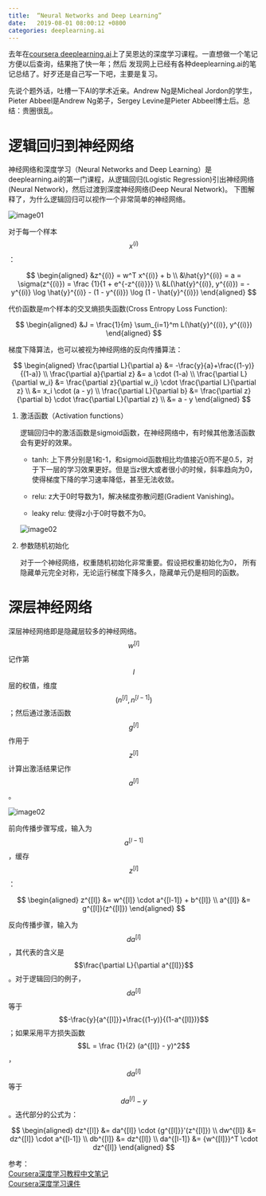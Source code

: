 ```yaml
---
title:  “Neural Networks and Deep Learning”
date:   2019-08-01 08:00:12 +0800
categories: deeplearning.ai
---
```


去年在[coursera deeplearning.ai](https://www.coursera.org/specializations/deep-learning)上了吴恩达的深度学习课程。一直想做一个笔记方便以后查询，结果拖了快一年；然后
发现网上已经有各种deeplearning.ai的笔记总结了。好歹还是自己写一下吧，主要是复习。

先说个题外话，吐槽一下AI的学术近亲。Andrew Ng是Micheal Jordon的学生，Pieter Abbeel是Andrew Ng弟子，Sergey Levine是Pieter Abbeel博士后。总结：贵圈很乱。


# 逻辑回归到神经网络

神经网络和深度学习（Neural Networks and Deep Learning）是deeplearning.ai的第一门课程，从逻辑回归(Logistic Regression)引出神经网络(Neural Network)，然后过渡到深度神经网络(Deep Neural Network)。 下图解释了，为什么逻辑回归可以视作一个非常简单的神经网络。

![image01]({{site.baseurl}}/image/20190801/LogReg_kiank.png)

对于每一个样本$$x^{(i)}$$：

$$
\begin{aligned}
&z^{(i)} = w^T x^{(i)} + b \\
&\hat{y}^{(i)} = a = \sigma(z^{(i)}) = \frac {1}{1 + e^{-z^{(i)}}} \\
&L(\hat{y}^{(i)}, y^{(i)}) = -y^{(i)} \log \hat{y}^{(i)} - (1 - y^{(i)}) \log (1 - \hat{y}^{(i)})
\end{aligned}
$$

代价函数是m个样本的交叉熵损失函数(Cross Entropy Loss Function):

$$
\begin{aligned}
&J = \frac{1}{m} \sum_{i=1}^m L(\hat{y}^{(i)}, y^{(i)})
\end{aligned}
$$

梯度下降算法，也可以被视为神经网络的反向传播算法：

$$
\begin{aligned}
\frac{\partial L}{\partial a} &= -\frac{y}{a}+\frac{(1-y)}{(1-a)} \\
\frac{\partial a}{\partial z} &= a \cdot (1-a) \\
\frac{\partial L}{\partial w_i} &= \frac{\partial z}{\partial w_i} \cdot \frac{\partial L}{\partial z} \\
&= x_i \cdot (a - y) \\
\frac{\partial L}{\partial b} &= \frac{\partial z}{\partial b} \cdot \frac{\partial L}{\partial z} \\
&= a - y
\end{aligned}
$$

1. 激活函数（Activation functions）

    逻辑回归中的激活函数是sigmoid函数，在神经网络中，有时候其他激活函数会有更好的效果。

    - tanh: 上下界分别是1和-1，和sigmoid函数相比均值接近0而不是0.5，对于下一层的学习效果更好。但是当z很大或者很小的时候，斜率趋向为0，使得梯度下降的学习速率降低，甚至无法收敛。

    - relu: z大于0时导数为1，解决梯度弥散问题(Gradient Vanishing)。

    - leaky relu: 使得z小于0时导数不为0。

    ![image02]({{site.baseurl}}/image/20190801/activation_func.png)

2. 参数随机初始化

    对于一个神经网络，权重随机初始化非常重要。假设把权重初始化为0， 所有隐藏单元完全对称，无论运行梯度下降多久，隐藏单元仍是相同的函数。

# 深层神经网络

深层神经网络即是隐藏层较多的神经网络。$$w^{[l]}$$记作第$$l$$层的权值，维度$$(n^{[l]}, n^{[l-1]})$$；然后通过激活函数$$g^{[l]}$$作用于$$z^{[l]}$$计算出激活结果记作$$a^{[l]}$$。

![image02]({{site.baseurl}}/image/20190801/dnn.png)

前向传播步骤写成，输入为$$a^{[l-1]}$$，缓存$$z^{[l]}$$：

$$
\begin{aligned}
z^{[l]} &= w^{[l]} \cdot a^{[l-1]} + b^{[l]} \\
a^{[l]} &= g^{[l]}(z^{[l]})
\end{aligned}
$$

反向传播步骤，输入为$$da^{[l]}$$，其代表的含义是$$\frac{\partial L}{\partial a^{[l]}}$$。对于逻辑回归的例子，$$da^{[l]}$$等于$$-\frac{y}{a^{[l]}}+\frac{(1-y)}{(1-a^{[l]})}$$；如果采用平方损失函数$$L = \frac {1}{2} (a^{[l]} - y)^2$$，$$da^{[l]}$$等于$$da^{[l]}-y$$。迭代部分的公式为：

$$
\begin{aligned}
dz^{[l]} &= da^{[l]} \cdot {g^{[l]}}'(z^{[l]}) \\
dw^{[l]} &= dz^{[l]} \cdot a^{[l-1]} \\
db^{[l]} &= dz^{[l]} \\
da^{[l-1]} &= {w^{[l]}}^T \cdot dz^{[l]}
\end{aligned}
$$

参考：  
[Coursera深度学习教程中文笔记](https://github.com/fengdu78/deeplearning_ai_books)  
[Coursera深度学习课件](https://github.com/stormstone/deeplearning.ai)